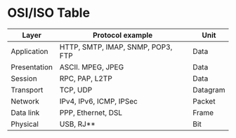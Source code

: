 # OSI/ISO Table #
| Layer         | Protocol example                  | Unit          | 
| ------------- | --------------------------------- | ------------- |
| Application   | HTTP, SMTP, IMAP, SNMP, POP3, FTP | Data          |
| Presentation  | ASCII. MPEG, JPEG                 | Data          |
| Session       | RPC, PAP, L2TP                    | Data          |
| Transport     | TCP, UDP                          | Datagram      |
| Network       | IPv4, IPv6, ICMP, IPSec           | Packet        |
| Data link     | PPP, Ethernet, DSL                | Frame         |
| Physical      | USB, RJ**                         | Bit           |
